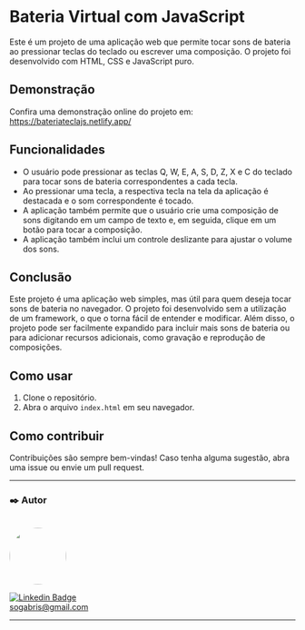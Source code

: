 # Bateria Virtual com JavaScript

Este é um projeto de uma aplicação web que permite tocar sons de bateria ao pressionar teclas do teclado ou escrever uma composição. O projeto foi desenvolvido com HTML, CSS e JavaScript puro.

## Demonstração

Confira uma demonstração online do projeto em: https://bateriateclajs.netlify.app/

## Funcionalidades

* O usuário pode pressionar as teclas Q, W, E, A, S, D, Z, X e C do teclado para tocar sons de bateria correspondentes a cada tecla. 
* Ao pressionar uma tecla, a respectiva tecla na tela da aplicação é destacada e o som correspondente é tocado. 
* A aplicação também permite que o usuário crie uma composição de sons digitando em um campo de texto e, em seguida, clique em um botão para tocar a composição.
* A aplicação também inclui um controle deslizante para ajustar o volume dos sons.

## Conclusão
Este projeto é uma aplicação web simples, mas útil para quem deseja tocar sons de bateria no navegador. O projeto foi desenvolvido sem a utilização de um framework, o que o torna fácil de entender e modificar. Além disso, o projeto pode ser facilmente expandido para incluir mais sons de bateria ou para adicionar recursos adicionais, como gravação e reprodução de composições.

## Como usar
1. Clone o repositório.
2. Abra o arquivo `index.html` em seu navegador.

## Como contribuir

Contribuições são sempre bem-vindas! Caso tenha alguma sugestão, abra uma issue ou envie um pull request.

---

### ✒️ Autor

</br>

<a href="https://github.com/gabriel61">
 <img style="border-radius: 50%;" src="https://avatars.githubusercontent.com/gabriel61" width="100px;" alt=""/>
 <br />
 
 [![Linkedin Badge](https://img.shields.io/badge/-gabrielsampaio-blue?style=flat-square&logo=Linkedin&logoColor=white&link=https://www.linkedin.com/in/gabriel-oliveira-852759190/)](https://www.linkedin.com/in/gabriel-oliveira-852759190/)
<br>
sogabris@gmail.com
<br>

---

